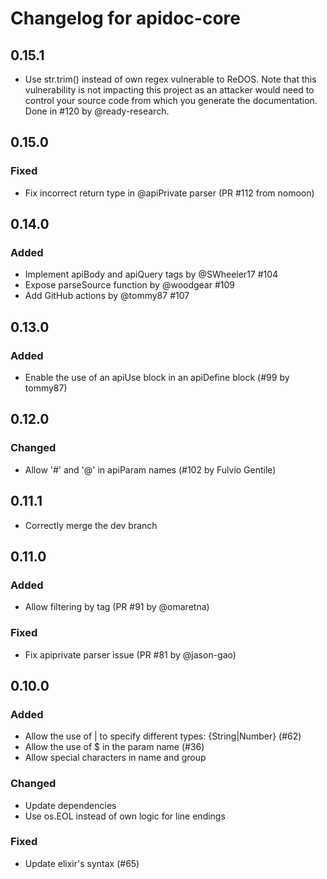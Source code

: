 # Changelog for apidoc-core

## 0.15.1
* Use str.trim() instead of own regex vulnerable to ReDOS.
Note that this vulnerability is not impacting this project as an attacker would need to control your source code from which you generate the documentation.
Done in #120 by @ready-research.

## 0.15.0

### Fixed
* Fix incorrect return type in @apiPrivate parser (PR #112 from nomoon)

## 0.14.0

### Added

* Implement apiBody and apiQuery tags by @SWheeler17 #104
* Expose parseSource function by @woodgear #109
* Add GitHub actions by @tommy87 #107

## 0.13.0

### Added

* Enable the use of an apiUse block in an apiDefine block (#99 by tommy87)

## 0.12.0

### Changed

* Allow '#' and '@' in apiParam names (#102 by Fulvio Gentile)

## 0.11.1

* Correctly merge the dev branch

## 0.11.0

### Added

* Allow filtering by tag (PR #91 by @omaretna)

### Fixed

* Fix apiprivate parser issue (PR #81 by @jason-gao)

## 0.10.0

### Added

* Allow the use of | to specify different types: {String|Number} (#62)
* Allow the use of $ in the param name (#36)
* Allow special characters in name and group

### Changed

* Update dependencies
* Use os.EOL instead of own logic for line endings

### Fixed

* Update elixir's syntax (#65)

